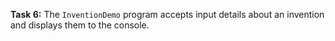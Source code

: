 **Task 6:** The `InventionDemo` program accepts input details about an invention and displays them to the console.